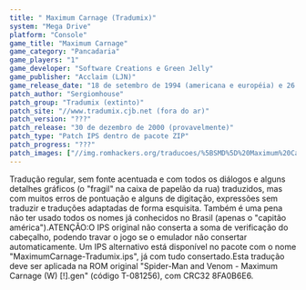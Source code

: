 ```yaml
---
title: " Maximum Carnage (Tradumix)"
system: "Mega Drive"
platform: "Console"
game_title: "Maximum Carnage"
game_category: "Pancadaria"
game_players: "1"
game_developer: "Software Creations e Green Jelly"
game_publisher: "Acclaim (LJN)"
game_release_date: "18 de setembro de 1994 (americana e européia) e 26 de maio de 1995 (japonesa)"
patch_author: "Sergiomhouse"
patch_group: "Tradumix (extinto)"
patch_site: "//www.tradumix.cjb.net (fora do ar)"
patch_version: "???"
patch_release: "30 de dezembro de 2000 (provavelmente)"
patch_type: "Patch IPS dentro de pacote ZIP"
patch_progress: "???"
patch_images: ["//img.romhackers.org/traducoes/%5BSMD%5D%20Maximum%20Carnage%20-%20Tradumix%20-%201.png","//img.romhackers.org/traducoes/%5BSMD%5D%20Maximum%20Carnage%20-%20Tradumix%20-%202.png","//img.romhackers.org/traducoes/%5BSMD%5D%20Maximum%20Carnage%20-%20Tradumix%20-%203.png"]
---
```

Tradução regular, sem fonte acentuada e com todos os diálogos e alguns detalhes gráficos (o "fragil" na caixa de papelão da rua) traduzidos, mas com muitos erros de pontuação e alguns de digitação, expressões sem traduzir e traduções adaptadas de forma esquisita. Também é uma pena não ter usado todos os nomes já conhecidos no Brasil (apenas o "capitão américa").ATENÇÃO:O IPS original não conserta a soma de verificação do cabeçalho, podendo travar o jogo se o emulador não consertar automaticamente. Um IPS alternativo está disponível no pacote com o nome "MaximumCarnage-Tradumix.ips", já com tudo consertado.Esta tradução deve ser aplicada na ROM original "Spider-Man and Venom - Maximum Carnage (W) [!].gen" (código T-081256), com CRC32 8FA0B6E6.